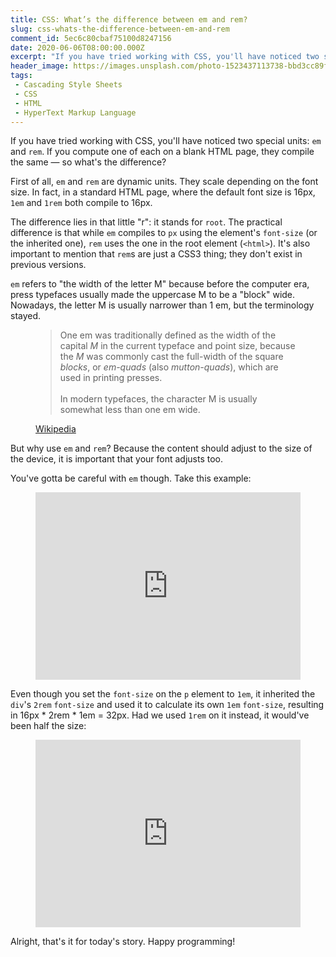```yaml
---
title: CSS: What’s the difference between em and rem?
slug: css-whats-the-difference-between-em-and-rem
comment_id: 5ec6c80cbaf75100d8247156
date: 2020-06-06T08:00:00.000Z
excerpt: "If you have tried working with CSS, you'll have noticed two special units: em and rem — but what's the difference?"
header_image: https://images.unsplash.com/photo-1523437113738-bbd3cc89fb19?ixlib=rb-1.2.1&q=80&fm=jpg&crop=entropy&cs=tinysrgb&w=2000&fit=max&ixid=eyJhcHBfaWQiOjExNzczfQ
tags: 
 - Cascading Style Sheets
 - CSS
 - HTML
 - HyperText Markup Language
---
```


<p>If you have tried working with CSS, you'll have noticed two special units: <code>em</code> and <code>rem</code>. If you compute one of each on a blank HTML page, they compile the same — so what's the difference?</p><p>First of all, <code>em</code> and <code>rem</code> are dynamic units. They scale depending on the font size. In fact, in a standard HTML page, where the default font size is 16px, <code>1em</code> and <code>1rem</code> both compile to 16px.</p><p>The difference lies in that little "r": it stands for <code>root</code>. The practical difference is that while <code>em</code> compiles to <code>px</code> using the element's <code>font-size</code> (or the inherited one), <code>rem</code> uses the one in the root element (<code>&lt;html&gt;</code>). It's also important to mention that <code>rem</code>s are just a CSS3 thing; they don't exist in previous versions.</p><p><code>em</code> refers to "the width of the letter M" because before the computer era, press typefaces usually made the uppercase M to be a "block" wide. Nowadays, the letter M is usually narrower than 1 em, but the terminology stayed.</p><!--kg-card-begin: html--><figure><blockquote cite="https://en.wikipedia.org/wiki/Em_(typography)#History">One em was traditionally defined as the width of the capital <em>M</em> in the current typeface and point size, because the <em>M</em> was commonly cast the full-width of the square <em>blocks</em>, or <em>em-quads</em> (also <em>mutton-quads</em>), which are used in printing presses.<br><br>In modern typefaces, the character M is usually somewhat less than one em wide.</blockquote><figcaption><a href="https://en.wikipedia.org/wiki/Em_(typography)#History">Wikipedia</a></figcaption></figure><!--kg-card-end: html--><p>But why use <code>em</code> and <code>rem</code>? Because the content should adjust to the size of the device, it is important that your font adjusts too.</p><p>You've gotta be careful with <code>em</code> though. Take this example:</p><figure class="kg-card kg-embed-card"><iframe id="cp_embed_dyYaQZJ" src="https://codepen.io/samplasion/embed/preview/dyYaQZJ?height=300&amp;slug-hash=dyYaQZJ&amp;default-tabs=html,result&amp;host=https://codepen.io" title="" scrolling="no" frameborder="0" height="300" allowtransparency="true" class="cp_embed_iframe" style="width: 100%; overflow: hidden;"></iframe></figure><p>Even though you set the <code>font-size</code> on the <code>p</code> element to <code>1em</code>, it inherited the <code>div</code>'s <code>2rem</code> <code>font-size</code> and used it to calculate its own <code>1em</code> <code>font-size</code>, resulting in 16px * 2rem * 1em = 32px. Had we used <code>1rem</code> on it instead, it would've been half the size:</p><figure class="kg-card kg-embed-card"><iframe id="cp_embed_jObdQXP" src="https://codepen.io/samplasion/embed/preview/jObdQXP?height=300&amp;slug-hash=jObdQXP&amp;default-tabs=html,result&amp;host=https://codepen.io" title="Em vs rem pt 2" scrolling="no" frameborder="0" height="300" allowtransparency="true" class="cp_embed_iframe" style="width: 100%; overflow: hidden;"></iframe></figure><p>Alright, that's it for today's story. Happy programming!</p>